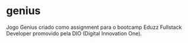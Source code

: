 # genius
Jogo Genius criado como assignment  para o bootcamp Eduzz Fullstack Developer promovido pela DIO (Digital Innovation One).
